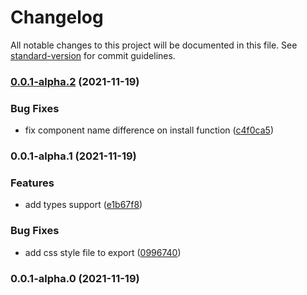 # Changelog

All notable changes to this project will be documented in this file. See [standard-version](https://github.com/conventional-changelog/standard-version) for commit guidelines.

### [0.0.1-alpha.2](https://github.com/ms-fadaei/vue-lazy-aparat/compare/v0.0.1-alpha.1...v0.0.1-alpha.2) (2021-11-19)

### Bug Fixes

- fix component name difference on install function ([c4f0ca5](https://github.com/ms-fadaei/vue-lazy-aparat/commit/c4f0ca559ea7c31fb3e53904d69bf816a30e3274))

### 0.0.1-alpha.1 (2021-11-19)

### Features

- add types support ([e1b67f8](https://github.com/ms-fadaei/vue-lazy-aparat/commit/e1b67f8507d8acc77a32d877f1b5eaf9e8a10e30))

### Bug Fixes

- add css style file to export ([0996740](https://github.com/ms-fadaei/vue-lazy-aparat/commit/099674027ba8b1eeec68d227efc8d4dc1bf9066f))

### 0.0.1-alpha.0 (2021-11-19)
